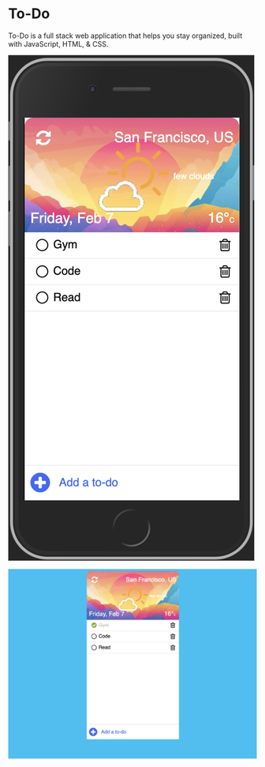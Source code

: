 # To-Do

To-Do is a full stack web application that helps you stay organized, built with JavaScript, HTML, & CSS.

![](Mobile_view.png)

![](Desktop_view.png)
